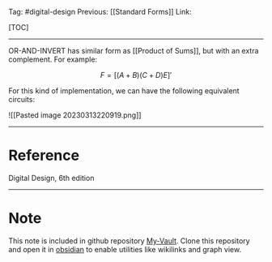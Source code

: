 Tag: #digital-design 
Previous: [[Standard Forms]]
Link: 

[TOC]

---

OR-AND-INVERT has similar form as [[Product of Sums]], but with an extra complement. For example:

$$F = [(A + B)(C + D)E]'$$

For this kind of implementation, we can have the following equivalent circuits:

![[Pasted image 20230313220919.png]]

---

# Reference

Digital Design, 6th edition

---

# Note

This note is included in github repository [My-Vault](https://github.com/LittleD3092/My-Vault.git). Clone this repository and open it in [obsidian](https://obsidian.md/) to enable utilities like wikilinks and graph view.